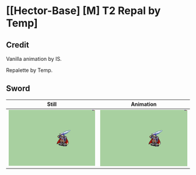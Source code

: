 # [\[Hector-Base\] \[M\] T2 Repal by Temp]

## Credit

Vanilla animation by IS.

Repalette by Temp.

## Sword

| Still | Animation |
| :---: | :-------: |
| ![Sword still](./Sword_000.png) | ![Sword animation](./Sword.gif) |
